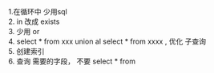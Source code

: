 1.在循环中 少用sql  
2. in 改成 exists  
3. 少用 or  
4. select * from xxx union al  select * from xxxx ,  优化 子查询  
5. 创建索引  
6. 查询 需要的字段， 不要 select * from
